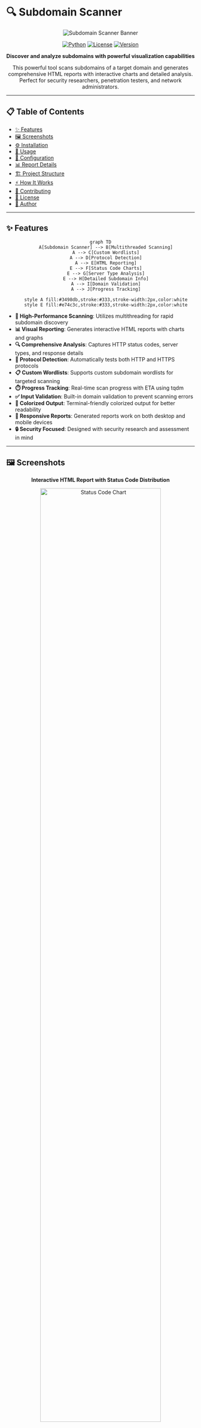 # 🔍 Subdomain Scanner

<div align="center">

![Subdomain Scanner Banner](https://via.placeholder.com/1200x300/0d1117/38b0de?text=Subdomain+Scanner)

[![Python](https://img.shields.io/badge/Python-3.x-blue?style=for-the-badge&logo=python&logoColor=white)](https://www.python.org/)
[![License](https://img.shields.io/badge/License-MIT-green?style=for-the-badge)](LICENSE)
[![Version](https://img.shields.io/badge/Version-2.0-orange?style=for-the-badge)](https://github.com/elithaxxor/web-walker)

**Discover and analyze subdomains with powerful visualization capabilities**

</div>

<p align="center">
This powerful tool scans subdomains of a target domain and generates comprehensive HTML reports with interactive charts and detailed analysis. Perfect for security researchers, penetration testers, and network administrators.
</p>

---

## 📋 Table of Contents

- [✨ Features](#-features)
- [🖼️ Screenshots](#-screenshots)
- [⚙️ Installation](#-installation)
- [🚀 Usage](#-usage)
- [🔧 Configuration](#-configuration)
- [📊 Report Details](#-report-details)
- [🏗️ Project Structure](#-project-structure)
- [⚡ How It Works](#-how-it-works)
- [🤝 Contributing](#-contributing)
- [📜 License](#-license)
- [👤 Author](#-author)

---

## ✨ Features

<div align="center">

```mermaid
graph TD
    A[Subdomain Scanner] --> B[Multithreaded Scanning]
    A --> C[Custom Wordlists]
    A --> D[Protocol Detection]
    A --> E[HTML Reporting]
    E --> F[Status Code Charts]
    E --> G[Server Type Analysis]
    E --> H[Detailed Subdomain Info]
    A --> I[Domain Validation]
    A --> J[Progress Tracking]
    
    style A fill:#3498db,stroke:#333,stroke-width:2px,color:white
    style E fill:#e74c3c,stroke:#333,stroke-width:2px,color:white
```

</div>

- **🚀 High-Performance Scanning**: Utilizes multithreading for rapid subdomain discovery
- **📊 Visual Reporting**: Generates interactive HTML reports with charts and graphs
- **🔍 Comprehensive Analysis**: Captures HTTP status codes, server types, and response details
- **🔄 Protocol Detection**: Automatically tests both HTTP and HTTPS protocols
- **📋 Custom Wordlists**: Supports custom subdomain wordlists for targeted scanning
- **⏱️ Progress Tracking**: Real-time scan progress with ETA using tqdm
- **✅ Input Validation**: Built-in domain validation to prevent scanning errors
- **🎨 Colorized Output**: Terminal-friendly colorized output for better readability
- **📱 Responsive Reports**: Generated reports work on both desktop and mobile devices
- **🔒 Security Focused**: Designed with security research and assessment in mind

---

## 🖼️ Screenshots

<div align="center">
  <p><strong>Interactive HTML Report with Status Code Distribution</strong></p>
  <img src="https://via.placeholder.com/800x450/0d1117/38b0de?text=Status+Code+Distribution+Chart" alt="Status Code Chart" width="80%">
  
  <p><strong>Server Type Analysis</strong></p>
  <img src="https://via.placeholder.com/800x450/0d1117/38b0de?text=Server+Type+Distribution+Chart" alt="Server Type Chart" width="80%">
  
  <p><strong>Detailed Subdomain Listing</strong></p>
  <img src="https://via.placeholder.com/800x450/0d1117/38b0de?text=Subdomain+Results+Table" alt="Subdomain Results" width="80%">
</div>

---

## ⚙️ Installation

### Prerequisites

- Python 3.x
- pip package manager

### Installation Steps

1. **Clone the repository**:
   ```bash
   git clone https://github.com/elithaxxor/web-walker.git
   cd web-walker/sub-domainer_V2
   ```

2. **Install required packages**:
   ```bash
   pip install -r requirements.txt
   ```

<details>
<summary>📦 View dependencies</summary>

```
requests>=2.28.1
colorama>=0.4.5
tqdm>=4.64.0
validators>=0.20.0
beautifulsoup4>=4.11.1
jinja2>=3.1.2
```
</details>

---

## 🚀 Usage

### Basic Usage

Run the script with a target domain:

```bash
python sub-domainer_V2+Results.py
```

The script will prompt you for:
- Target domain name
- Optional custom wordlist file
- Output report filename

### Command Line Arguments (Coming Soon)

```bash
python sub-domainer_V2+Results.py --domain example.com --wordlist subdomains.txt --output report.html --threads 20
```

### Using as a Module

```python
from subdomain_scanner import SubdomainScanner

# Initialize the scanner
scanner = SubdomainScanner("example.com", filename="subdomains.txt")

# Set output report file
scanner.set_report_file("example_com_report.html")

# Run the scan
results = scanner.run()

# Access scan results programmatically
for subdomain, data in results.items():
    print(f"{subdomain}: Status {data['status']}, Server: {data['server']}")
```

---

## 🔧 Configuration

### Wordlist Configuration

The scanner can use either the built-in wordlist or a custom one:

- **Default wordlist**: Built into the scanner with common subdomain names
- **Custom wordlist**: Provide a text file with one subdomain per line

### Scanner Options

| Option | Description | Default |
|--------|-------------|---------|
| `threads` | Number of concurrent scanning threads | 10 |
| `timeout` | Request timeout in seconds | 5 |
| `user_agent` | Custom User-Agent string | Mozilla/5.0 |
| `protocols` | Protocols to test | HTTP, HTTPS |
| `retry_count` | Number of retry attempts | 2 |
| `verify_ssl` | Verify SSL certificates | True |

---

## 📊 Report Details

The HTML report includes comprehensive information about the scan:

### Summary Section

- **📊 Total Subdomains**: Number of subdomains scanned
- **✅ Discovered Subdomains**: Number of valid subdomains found
- **⏱️ Scan Duration**: Total time taken for scanning
- **📅 Scan Date**: Date and time of the scan

### Visual Charts

- **HTTP Status Distribution**: Pie chart showing distribution of HTTP status codes
- **Server Type Analysis**: Breakdown of different server types discovered
- **Response Time Analysis**: Performance metrics for subdomain responses

### Detailed Results Table

| Column | Description |
|--------|-------------|
| Subdomain | Full subdomain name |
| Status Code | HTTP status code (200, 404, etc.) |
| Server | Server type (Apache, Nginx, etc.) |
| Protocol | Protocol used (HTTP/HTTPS) |
| Response Time | Time taken to respond (ms) |
| Content Length | Size of response content |
| Redirect URL | Destination URL if redirected |

---

## 🏗️ Project Structure

```
sub-domainer_V2/
├── sub-domainer_V2+Results.py    # Main scanner script
├── requirements.txt              # Required dependencies
├── templates/                    # HTML report templates
│   └── report_template.html      # Jinja2 template for reports
├── wordlists/                    # Subdomain wordlists
│   ├── default.txt               # Default wordlist
│   └── custom/                   # Directory for custom wordlists
└── reports/                      # Generated scan reports
```

---

## ⚡ How It Works

<div align="center">

```mermaid
sequenceDiagram
    participant User
    participant Scanner
    participant ThreadPool
    participant Network
    participant Reporter
    
    User->>Scanner: Initialize with domain
    User->>Scanner: Set configuration
    User->>Scanner: Run scan
    Scanner->>Scanner: Validate domain
    Scanner->>Scanner: Load wordlist
    Scanner->>ThreadPool: Create worker threads
    loop For each subdomain
        ThreadPool->>Network: Test HTTP/HTTPS
        Network-->>ThreadPool: Return responses
        ThreadPool->>Scanner: Store results
    end
    Scanner->>Reporter: Generate report
    Reporter-->>User: Return HTML report
```

</div>

1. **Initialization**: The scanner is initialized with a target domain and configuration options
2. **Validation**: Domain is validated to ensure it's properly formatted
3. **Wordlist Loading**: Default or custom subdomain wordlist is loaded
4. **Thread Pool Creation**: Worker threads are created for concurrent scanning
5. **Subdomain Testing**: Each subdomain is tested with both HTTP and HTTPS
6. **Data Collection**: Response data is collected, including status codes and server information
7. **Analysis**: Collected data is analyzed for patterns and statistics
8. **Report Generation**: A comprehensive HTML report is generated with visualizations
9. **Results Presentation**: Terminal output and HTML report provide scan results

---

## 🤝 Contributing

Contributions are welcome! Here's how you can help:

1. **Fork the Repository**: Create your own fork of the project
2. **Create a Feature Branch**: `git checkout -b feature/amazing-feature`
3. **Make Your Changes**: Add your improvements or fixes
4. **Run Tests**: Ensure all tests pass
5. **Commit Changes**: `git commit -m 'Add some amazing feature'`
6. **Push to Branch**: `git push origin feature/amazing-feature`
7. **Open a Pull Request**: Submit your changes for review

### 💡 Feature Ideas

- 📱 Mobile app interface
- 🔄 Continuous monitoring mode
- 📊 Export to different report formats (PDF, CSV)
- 🌐 Integration with other security tools
- 🔍 Advanced fingerprinting capabilities
- 🔐 Vulnerability scanning for discovered subdomains

---

## 📜 License

This project is licensed under the MIT License - see the [LICENSE](LICENSE) file for details.

---

## 👤 Author

<div align="center">
  
**Created by [elithaxxor](https://github.com/elithaxxor)**

[![GitHub](https://img.shields.io/badge/GitHub-elithaxxor-181717?style=for-the-badge&logo=github)](https://github.com/elithaxxor)
[![Twitter](https://img.shields.io/badge/Twitter-@elithaxxor-1DA1F2?style=for-the-badge&logo=twitter&logoColor=white)](https://twitter.com/elithaxxor)

<p>Created with ❤️ for the security research community</p>

</div>

---

<div align="center">

**[Documentation](https://github.com/elithaxxor/web-walker/wiki)** | 
**[Report Bug](https://github.com/elithaxxor/web-walker/issues)** | 
**[Request Feature](https://github.com/elithaxxor/web-walker/issues)**

<p align="center">
Last updated: April 7, 2025
</p>

</div>
